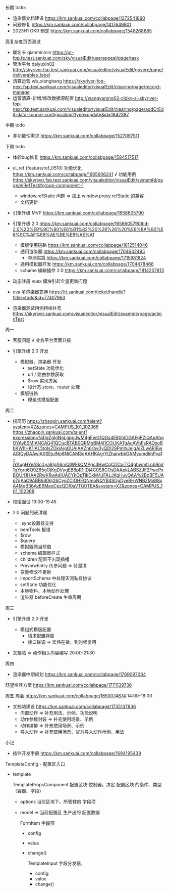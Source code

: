 长期 todo:
  - 渲染器文档建设 https://km.sankuai.com/collabpage/1372541890
  - 问题修复 https://km.sankuai.com/collabpage/1417649801
  - 2023H1 OKR 制定 https://km.sankuai.com/collabpage/1548268685

高复杂度页面测试
  - 联名卡 qianminmin https://pr-fop.fe.test.sankuai.com/sky/visualEdit/userappeal/page/task
  - 管治平台 daiyuxin02 http://skyriver.fsp.test.sankuai.com/visualeditor/visualEdit/govern/page/deliverables_label
  - 清算运营 wb_xionghang https://skyriver-fop-next.fsp.test.sankuai.com/visualeditor/visualEdit/clearing/page/record-manage
  - 运营清算-新增/修改数据源配置 http://wangyarong02-cldky-sl-skyriver-fop-next.fsp.test.sankuai.com/visualeditor/visualEdit/clearing/page/addOrEdit-data-source-configuration?type=update&id=1842387

中期 todo
  - 非功能性需求 https://km.sankuai.com/collabpage/1527097511
  
下周 todo
  - 体验bug修复 https://km.sankuai.com/collabpage/1584517517

  - el_ref (feature/ref_0510) 功能优化 https://km.sankuai.com/collabpage/1665606241
    √ 功能用例 https://skyriver.fsp.test.sankuai.com/visualeditor/visualEdit/systemId/page/elRefTest#group-component-1
    - window.refStatic 问题 => 加上 window.proxy.refStatic 的兼容
    - 文档更新

  - 引擎升级 MVP https://km.sankuai.com/collabpage/1658605790
  - 引擎升级 2.0 https://km.sankuai.com/collabpage/1658605790#id-2.0%20%E9%9C%80%E6%B1%82%20%26%26%20%E6%8A%80%E6%9C%AF%E8%AE%BE%E8%AE%A1
    - 模版使用链路 https://km.sankuai.com/collabpage/1812514046
    - 通用渲染器 https://km.sankuai.com/collabpage/1704642495
      - 单测实践 https://km.sankuai.com/collabpage/1715981824
    - 通用模拟器开发 https://km.sankuai.com/collabpage/1704478466
    - schame 编辑插件 2.0 https://km.sankuai.com/collabpage/1814207813

  - 动态注册 vuex 模块引起全量更新问题

  - eva 多渲染器支持 https://tt.sankuai.com/ticket/handle?filter=todo&id=77407963

  - 渲染器测试用例持续补充 https://skyriver.sankuai.com/visualeditor/visualEdit/example/page/actionTest

周一
  - 客服问题
    √ 业务平台页面升级

  - 引擎升级 2.0 开发
    - 模拟器、渲染器 开发
      - setState 功能优化
      - url / 路由参数获取
      - $row 实现方案
      - 设计态 $store、$router 处理
    - 模版链路
      - 模组式模版配置

周二
  - 捞简历 https://zhaopin.sankuai.com/talent?system=XZ&zones=CAMPUS_101_102368
    https://zhaopin.sankuai.com/talent?expression=N4IgZglgNgLgpgJwM4gFwG1QGs4E80hIDGAFgPZlQAqAhgOYAyESMIANCAG41QCucBTAB0QRMgBM4I1COLlKATgAcAVhFsRAOxoBbKWhHK1IAL5tgIsZOkiAigGUAjAAZn6rbv0yQDl29PmlhJeIgAiZLwARlBwAGIQyDAAwlA0SEjuINp6NiCAM8qAAHKAgrYiZhaiwbkOAMyumdkhPva1-iYAugHYeASclLya8IgA6mQIWEkQMPgc3HwCqCDCoiTQ4ghwmtLobRoV1gYgrn6O9Z65gOjKgDVygEB6pR1lIDj4C0S8COsDAApkLABSZJF2FwePxBOUrI1HAA2RwKRwAdiUACYkQpTjkDkM4JFALJKgHuvQAA%2BoBF5UAp7qAaC9ABB6d06j26CygZCIOHEQNmoNQYB4SDgDyeBHWNBZMxB8xA4MqB36AvE6MagCpzQDf0aVTG0TEA&system=XZ&zones=CAMPUS_101_102368

  - 校招面试 19:00-19:45

  - 2.0 问题列表清理
    - .sync设置器支持
    - bemTools 报错
    - $row
    - $query
    - 模拟器抛当前值
    - schema 编辑器样式
    - children 配置不出现插槽
    - PreviewEntry 传参问题 => 待澄清
    - 变量修改不更新
    - importSchema 中处理天河私有协议
    - setState 功能优化
    - 本地物料、本地动作处理
    - 渲染器 beforeCreate 生命周期
  
周三
  - 引擎升级 2.0 开发
    - 模组式模版配置
      - 请求配置弹窗
      - 接口联调 => 宏伟在做，到时候复用

  - 文档站 => 动作相关内容编写 20:00-21:30
  
周四
  - 渲染器中期规划 https://km.sankuai.com/collabpage/1769097064

  舒望培养方案 https://km.sankuai.com/collabpage/1771139736

周五
  周会 https://km.sankuai.com/collabpage/1650074874 14:00-16:00

  - 文档站建设 https://km.sankuai.com/collabpage/1735137836
    - 内置动作 => 补充用法、示例、功能说明
    - 动作参数封装 => 补充使用场景、示例
    - 动作编排 => 补充使用场景、示例
    - 导入动作 => 补充使用场景、官方导入动作示例、用法

小记
  - 插件开发手册 https://km.sankuai.com/collabpage/1694195439


TemplateConfig - 配置区入口
- template

  TemplatePropsComponent 配置区块 控制器，决定 配置区块 的条件、类型（容器、字段）
  - options 当前区块下，所管辖的 字段项
  - model => 当前配置区 生产出的 配置数据

    FormItem 字段项
    - config
    - value
    - change()

      TemplateInput 字段分发器，
      - config
      - value
      - change()


